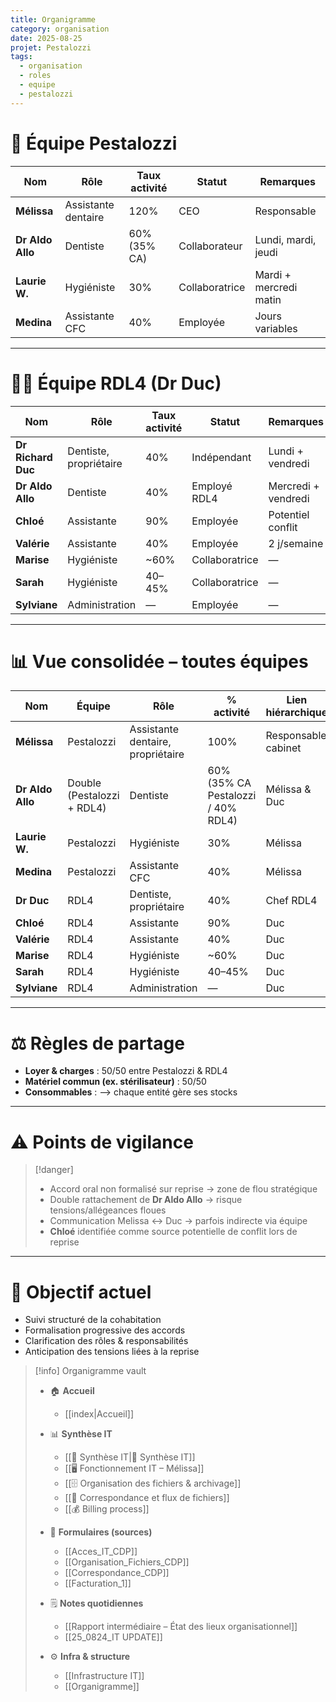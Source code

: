 ```yaml
---
title: Organigramme
category: organisation
date: 2025-08-25
projet: Pestalozzi
tags:
  - organisation
  - roles
  - equipe
  - pestalozzi
---
```



# 🏢 Équipe Pestalozzi

| Nom              | Rôle                | Taux activité | Statut         | Remarques              |
| ---------------- | ------------------- | ------------- | -------------- | ---------------------- |
| **Mélissa**      | Assistante dentaire | 120%          | CEO            | Responsable            |
| **Dr Aldo Allo** | Dentiste            | 60% (35% CA)  | Collaborateur  | Lundi, mardi, jeudi    |
| **Laurie W.**    | Hygiéniste          | 30%           | Collaboratrice | Mardi + mercredi matin |
| **Medina**       | Assistante CFC      | 40%           | Employée       | Jours variables        |

---

# 🧑‍⚕️ Équipe RDL4 (Dr Duc)

| Nom              | Rôle              | Taux activité | Statut       | Remarques |
|------------------|------------------|---------------|--------------|-----------|
| **Dr Richard Duc** | Dentiste, propriétaire | 40% | Indépendant | Lundi + vendredi |
| **Dr Aldo Allo** | Dentiste          | 40%           | Employé RDL4 | Mercredi + vendredi |
| **Chloé**        | Assistante        | 90%           | Employée     | Potentiel conflit |
| **Valérie**      | Assistante        | 40%           | Employée     | 2 j/semaine |
| **Marise**       | Hygiéniste        | ~60%          | Collaboratrice | — |
| **Sarah**        | Hygiéniste        | 40–45%        | Collaboratrice | — |
| **Sylviane**     | Administration    | —             | Employée     | — |

---

# 📊 Vue consolidée – toutes équipes

| Nom              | Équipe                     | Rôle                              | % activité                         | Lien hiérarchique   |
| ---------------- | -------------------------- | --------------------------------- | ---------------------------------- | ------------------- |
| **Mélissa**      | Pestalozzi                 | Assistante dentaire, propriétaire | 100%                               | Responsable cabinet |
| **Dr Aldo Allo** | Double (Pestalozzi + RDL4) | Dentiste                          | 60% (35% CA Pestalozzi / 40% RDL4) | Mélissa & Duc       |
| **Laurie W.**    | Pestalozzi                 | Hygiéniste                        | 30%                                | Mélissa             |
| **Medina**       | Pestalozzi                 | Assistante CFC                    | 40%                                | Mélissa             |
| **Dr Duc**       | RDL4                       | Dentiste, propriétaire            | 40%                                | Chef RDL4           |
| **Chloé**        | RDL4                       | Assistante                        | 90%                                | Duc                 |
| **Valérie**      | RDL4                       | Assistante                        | 40%                                | Duc                 |
| **Marise**       | RDL4                       | Hygiéniste                        | ~60%                               | Duc                 |
| **Sarah**        | RDL4                       | Hygiéniste                        | 40–45%                             | Duc                 |
| **Sylviane**     | RDL4                       | Administration                    | —                                  | Duc                 |

---

# ⚖️ Règles de partage
- **Loyer & charges** : 
  50/50 entre Pestalozzi & RDL4  
- **Matériel commun (ex. stérilisateur)** : 
  50/50  
- **Consommables** : 
  --> chaque entité gère ses stocks  

---

# ⚠️ Points de vigilance
> [!danger]  
> - Accord oral non formalisé sur reprise 
>   → zone de flou stratégique  
> - Double rattachement de **Dr Aldo Allo** 
>   → risque tensions/allégeances floues  
> - Communication Melissa ↔ Duc 
>   → parfois indirecte via équipe  
> - **Chloé** identifiée comme source potentielle de conflit lors de reprise  

---

# 🎯 Objectif actuel
- Suivi structuré de la cohabitation  
- Formalisation progressive des accords  
- Clarification des rôles & responsabilités  
- Anticipation des tensions liées à la reprise



> [!info] Organigramme vault
> - 🏠 **Accueil**
>   - [[index|Accueil]]
>
> - 📊 **Synthèse IT**
>   - [[🧭 Synthèse IT|🧭 Synthèse IT]]
>   - [[🖥️ Fonctionnement IT – Mélissa]]
>   - [[🗄️ Organisation des fichiers & archivage]]
>   - [[📁 Correspondance et flux de fichiers]]
>   - [[💰 Billing process]]
>
> - 📂 **Formulaires (sources)**
>   - [[Acces_IT_CDP]]
>   - [[Organisation_Fichiers_CDP]]
>   - [[Correspondance_CDP]]
>   - [[Facturation_1]]
>
> - 🗒️ **Notes quotidiennes**
>   - [[Rapport intermédiaire – État des lieux organisationnel]]
>   - [[25_0824_IT UPDATE]]
>
> - ⚙️ **Infra & structure**
>   - [[Infrastructure IT]]
>   - [[Organigramme]]

